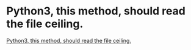 # Python3, this method, should read the file ceiling.
[Python3, this method, should read the file ceiling.](https://aiwithcloud.com/2022/09/19/python3_this_method_should_read_the_file_ceiling/)